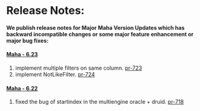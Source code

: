 # Release Notes:
#### We publish release notes for  Major Maha Version Updates which has backward incompatible changes or some major feature enhancement or major bug fixes:

#### [Maha - 6.23](https://bintray.com/yahoo/maven/maha-service/6.23)
   1. implement multiple filters on same column. [pr-723](https://github.com/yahoo/maha/pull/723)
   2. implement NotLikeFilter. [pr-724](https://github.com/yahoo/maha/pull/724)

#### [Maha - 6.22](https://bintray.com/yahoo/maven/maha-service/6.22)
   1. fixed the bug of startindex in the multiengine oracle + druid. [pr-718](https://github.com/yahoo/maha/pull/718)
   
